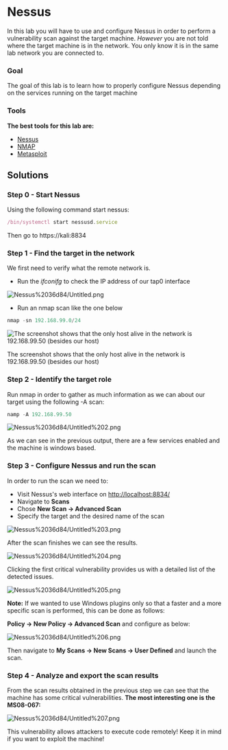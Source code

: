 # Nessus

In this lab you will have to use and configure Nessus in order to perform a vulnerability scan against the target machine. *However* you are not told where the target machine is in the network. You only know it is in the same lab network you are connected to. 

### Goal

The goal of this lab is to learn how to properly configure Nessus depending on the services running on the target machine

### Tools

**The best tools for this lab are:**

- [Nessus](https://www.notion.so/Nessus-2e1489acedc14b8a961818ef1c977072)
- [NMAP](https://www.notion.so/NMAP-d60aa586077a4e5483a9ad02abd4f32d)
- [Metasploit](https://www.notion.so/Metasploit-62bd5faab908412aae4f953252abef6a)

## Solutions

### Step 0 - Start Nessus

Using the following command start nessus:

```jsx
/bin/systemctl start nessusd.service
```

Then go to https://kali:8834

### Step 1 - Find the target in the network

We first need to verify what the remote network is.

- Run the *ifconifg* to check the IP address of our tap0 interface

![Nessus%2036d84/Untitled.png](Nessus%2036d84/Untitled.png)

- Run an nmap scan like the one below

```jsx
nmap -sn 192.168.99.0/24
```

![The screenshot shows that the only host alive in the network is 192.168.99.50 (besides our host)](Nessus%2036d84/Untitled%201.png)

The screenshot shows that the only host alive in the network is 192.168.99.50 (besides our host)

### Step 2 - Identify the target role

Run nmap in order to gather as much information as we can about our target using the following -A scan:

```jsx
namp -A 192.168.99.50
```

![Nessus%2036d84/Untitled%202.png](Nessus%2036d84/Untitled%202.png)

As we can see in the previous output, there are a few services enabled and the machine is windows based. 

### Step 3 - Configure Nessus and run the scan

In order to run the scan we need to:

- Visit Nessus's web interface on [http://localhost:8834/](http://localhost:8834/)
- Navigate to **Scans**
- Chose **New Scan → Advanced Scan**
- Specify the target and the desired name of the scan

![Nessus%2036d84/Untitled%203.png](Nessus%2036d84/Untitled%203.png)

After the scan finishes we can see the results. 

![Nessus%2036d84/Untitled%204.png](Nessus%2036d84/Untitled%204.png)

Clicking the first critical vulnerability provides us with a detailed list of the detected issues. 

![Nessus%2036d84/Untitled%205.png](Nessus%2036d84/Untitled%205.png)

**Note:** If we wanted to use Windows plugins only so that a faster and a more specific scan is performed, this can be done as follows:

**Policy → New Policy → Advanced Scan** and configure as below:

![Nessus%2036d84/Untitled%206.png](Nessus%2036d84/Untitled%206.png)

Then navigate to **My Scans → New Scans → User Defined** and launch the scan. 

### Step 4 - Analyze and export the scan results

From the scan results obtained in the previous step we can see that the machine has some critical vulnerabilities.
**The most interesting one is the MS08-067:**

![Nessus%2036d84/Untitled%207.png](Nessus%2036d84/Untitled%207.png)

This vulnerability allows attackers to execute code remotely! Keep it in mind if you want to exploit the machine!
